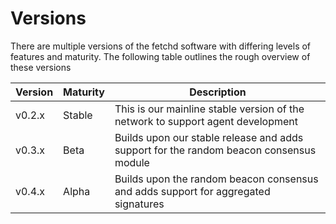 # Versions

There are multiple versions of the fetchd software with differing levels of features and maturity. The following table outlines the rough overview of these versions

| Version      | Maturity | Description                                                                            |
| ------------ | -------- | -------------------------------------------------------------------------------------- |
| v0.2.x       | Stable   | This is our mainline stable version of the network to support agent development        |
| v0.3.x       | Beta     | Builds upon our stable release and adds support for the random beacon consensus module |                                               |
| v0.4.x       | Alpha    | Builds upon the random beacon consensus and adds support for aggregated signatures     |
